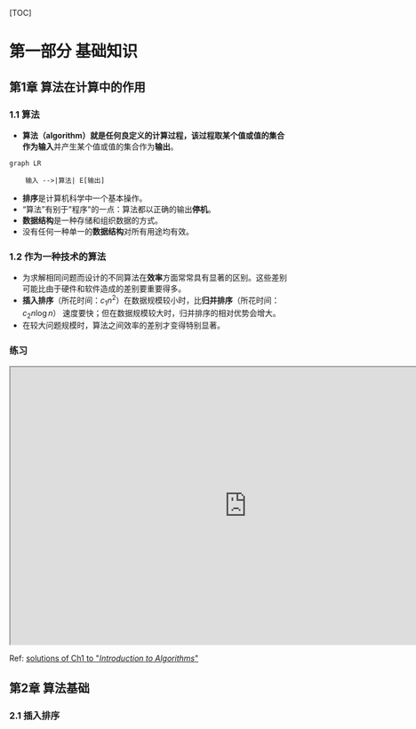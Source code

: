 





[TOC]



# 第一部分 基础知识



## 第1章 算法在计算中的作用



### 1.1 算法

- **算法（algorithm）**就是任何良定义的计算过程，该过程取某个值或值的集合作为**输入**并产生某个值或值的集合作为**输出**。

```mermaid
graph LR

    输入 -->|算法| E[输出]
```

- **排序**是计算机科学中一个基本操作。
- “算法”有别于"程序"的一点：算法都以正确的输出**停机**。
- **数据结构**是一种存储和组织数据的方式。
- 没有任何一种单一的**数据结构**对所有用途均有效。



### 1.2 作为一种技术的算法

- 为求解相同问题而设计的不同算法在**效率**方面常常具有显著的区别。这些差别可能比由于硬件和软件造成的差别要重要得多。
- **插入排序**（所花时间：$c_1n^2$）在数据规模较小时，比**归并排序**（所花时间：$c_2n\log n$） 速度要快；但在数据规模较大时，归并排序的相对优势会增大。
- 在较大问题规模时，算法之间效率的差别才变得特别显著。



### 练习

<iframe src="http://nbviewer.jupyter.org/github/iphysresearch/Introduction_to_Algorithms_solution/blob/master/CLRS_1.ipynb" width="850" height="500"></iframe>

Ref: [solutions of Ch1  to "*Introduction to Algorithms*"](http://sites.math.rutgers.edu/~ajl213/CLRS/Ch1.pdf)









## 第2章 算法基础



### 2.1 插入排序











